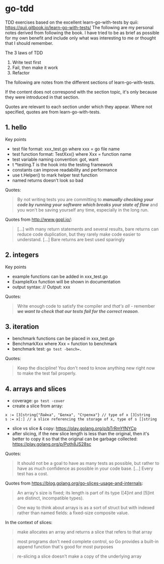 # go-tdd
TDD exercises based on the excellent learn-go-with-tests by quii: https://quii.gitbook.io/learn-go-with-tests/
The following are my personal notes derived from following the book. I have tried to be as
brief as possible for my own benefit and include only what was interesting to
me or thought that I should remember.

The 3 laws of TDD

1. Write test first
2. Fail, then make it work
3. Refactor

The following are notes from the different sections of learn-go-with-tests.

If the content does not correspond with the section topic, it's
only because they were introduced in that section.

Quotes are relevant to each section under which they appear. Where not specified, quotes are from learn-go-with-tests.

## 1. hello

Key points

- test file format: xxx_test.go where xxx = go file name
- test function format: TestXxx() where Xxx = function name
- test variable naming convention: got, want
- t *testing.T is the hook into the testing framework
- constants can improve readability and performance 
- use t.Helper() to mark helper test function
- named returns doesn't look so bad

Quotes:

>By not writing tests you are committing to ***manually checking your code by running your software which breaks your state of flow*** and you won't be saving yourself any time, especially in the long run.

Quotes from http://www.gopl.io/:

>[…] with many return statements and several results, bare returns can reduce code duplication, but they rarely make code easier to understand. […] Bare returns are best used sparingly

## 2. integers

Key points

- example functions can be added in xxx_test.go
- ExampleXxx function will be shown in documentation
- output syntax: // Output: xxx 

Quotes:

>Write enough code to satisfy the compiler and _that's all_ - remember ***we want to check that our tests fail for the correct reason***.

## 3. iteration

- benchmark functions can be placed in xxx_test.go
- BenchmarkXxx where Xxx = function to benchmark
- benchmark test: ```go test -bench=.```

Quotes:

>Keep the discipline! You don't need to know anything new right now to make the test fail properly.

## 4. arrays and slices

- coverage: ```go test -cover```
- create a slice from array:
```
x := [3]string{"Лайка", "Белка", "Стрелка"} // type of x [3]string
s := x[:] // a slice referencing the storage of x, type of s []string
```
- slice vs slice & copy: https://play.golang.org/p/bTrRmYfNYCp
- after slicing, if the new slice length is less than the original, 
then it's better to copy it so that the original can be garbage
 collected: https://play.golang.org/p/Poth8JS28sc 

Quotes:

> It should not be a goal to have as many tests as possible, but rather to have as much confidence as possible in your code base. [...] Every test has a cost.

Quotes from https://blog.golang.org/go-slices-usage-and-internals:

> An array's size is fixed; its length is part of its type ([4]int and [5]int are distinct, incompatible types).

> One way to think about arrays is as a sort of struct but with indexed rather than named fields: a fixed-size composite value.

In the context of slices:
> make allocates an array and returns a slice that refers to that array

> most programs don't need complete control, so Go provides a built-in append function that's good for most purposes

> re-slicing a slice doesn't make a copy of the underlying array
